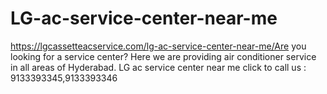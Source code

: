 # LG-ac-service-center-near-me
https://lgcassetteacservice.com/lg-ac-service-center-near-me/Are you looking for a service center? Here we are providing air conditioner service in all areas of Hyderabad. LG ac service center near me click to call us : 9133393345,9133393346  
